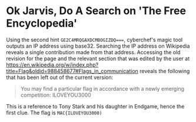 # Ok Jarvis, Do A Search on 'The Free Encyclopedia'
Using the second hint `GE2C4MRQGAXDCMBOGIZDQ===`, cyberchef's magic tool outputs an IP address using base32. Searching the IP address on Wikipedia reveals a single contribution made from that address. Accessing the old revision for the page and the relevant section that was edited by the user at https://en.wikipedia.org/w/index.php?title=Flag&oldid=988458677#Flags_in_communication reveals the following that has been left out of the current version:
> You may find a particular flag in accordance with a newly emerging competition: ILOVEYOU3000

This is a reference to Tony Stark and his daughter in Endgame, hence the first clue. The flag is `MAC{ILOVEYOU3000)`
